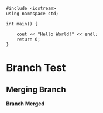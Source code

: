 ```
#include <iostream>
using namespace std;

int main() {

    cout << "Hello World!" << endl;
    return 0;
}
```
# Branch Test
## Merging Branch
**Branch Merged**
